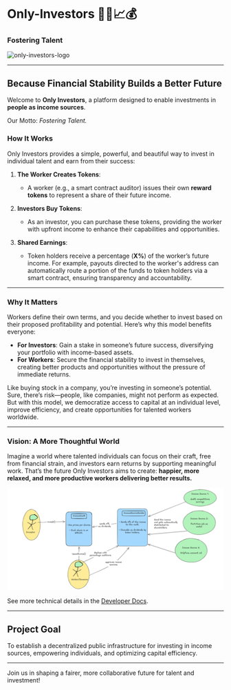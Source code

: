 # Only-Investors 🧑‍🦲📈💰  
### Fostering Talent

<img src="./imgResources/logo.webp" alt="only-investors-logo" width="150">

---

## Because Financial Stability Builds a Better Future  

Welcome to **Only Investors**, a platform designed to enable investments in **people as income sources**.  

Our Motto: *Fostering Talent.*  

### How It Works  

Only Investors provides a simple, powerful, and beautiful way to invest in individual talent and earn from their success:  

1. **The Worker Creates Tokens**:  
   - A worker (e.g., a smart contract auditor) issues their own **reward tokens** to represent a share of their future income.  

2. **Investors Buy Tokens**:  
   - As an investor, you can purchase these tokens, providing the worker with upfront income to enhance their capabilities and opportunities.  

3. **Shared Earnings**:  
   - Token holders receive a percentage (**X%**) of the worker’s future income. For example, payouts directed to the worker's address can automatically route a portion of the funds to token holders via a smart contract, ensuring transparency and accountability.  

---

### Why It Matters  

Workers define their own terms, and you decide whether to invest based on their proposed profitability and potential. Here’s why this model benefits everyone:  

- **For Investors**: Gain a stake in someone’s future success, diversifying your portfolio with income-based assets.  
- **For Workers**: Secure the financial stability to invest in themselves, creating better products and opportunities without the pressure of immediate returns.  

Like buying stock in a company, you’re investing in someone’s potential. Sure, there’s risk—people, like companies, might not perform as expected. But with this model, we democratize access to capital at an individual level, improve efficiency, and create opportunities for talented workers worldwide.  

---

### Vision: A More Thoughtful World  

Imagine a world where talented individuals can focus on their craft, free from financial strain, and investors earn returns by supporting meaningful work. That’s the future Only Investors aims to create: **happier, more relaxed, and more productive workers delivering better results.**  

<img src="./imgResources/v1-architechture.png" alt="v1-architecture">

See more technical details in the [Developer Docs](./developerDocs/README.md).

---

## Project Goal  

To establish a decentralized public infrastructure for investing in income sources, empowering individuals, and optimizing capital efficiency.  

---

Join us in shaping a fairer, more collaborative future for talent and investment!  
